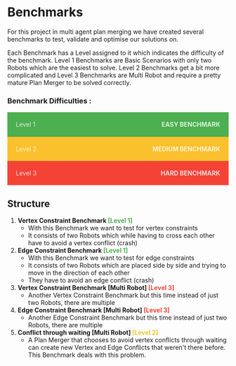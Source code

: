 # Benchmarks

For this project in multi agent plan merging we have created several benchmarks to test, validate and optimise our solutions on.

Each Benchmark has a Level assigned to it which indicates the difficulty of the benchmark. Level 1 Benchmarks are Basic Scenarios with only two Robots which are the easiest to solve. Level 2 Benchmarks get a bit more complicated and Level 3 Benchmarks are Multi Robot and require a pretty mature Plan Merger to be solved correctly.

### Benchmark Difficulties :

<div class="difficulty_bar" style="padding:2vw; color:rgba(255,255,255,0.8); background-color:#4CAF50;">Level 1<span style="float:right;"><b>EASY BENCHMARK</b></span></div>

<div class="difficulty_bar" style="padding:2vw; color:rgba(255,255,255,0.8); background-color:#FBC02D";>Level 2<span style="float:right;"><b>MEDIUM BENCHMARK</b></span></div>

<div class="difficulty_bar" style="padding:2vw; color:rgba(255,255,255,0.8); background-color:#F44336";>Level 3<span style="float:right;"><b>HARD BENCHMARK</b></span></div>



## Structure

1. **Vertex Constraint Benchmark <span style="color:#4CAF50">[Level 1]</span>**
   + With this Benchmark we want to test for vertex constraints
   + It consists of two Robots which while having to cross each other have to avoid a vertex conflict (crash)
2. **Edge Constraint Benchmark <span style="color:#4CAF50">[Level 1]</span>**
   + With this Benchmark we want to test for edge constraints
   + It consists of two Robots which are placed side by side and trying to move in the direction of each other
   + They have to avoid an edge conflict (crash)
3. **Vertex Constraint Benchmark [Multi Robot] <span style="color:#F44336">[Level 3]</span>**
   + Another Vertex Constraint Benchmark but this time instead of just two Robots, there are multiple
4. **Edge Constraint Benchmark [Multi Robot] <span style="color:#F44336">[Level 3]</span>**
   + Another Edge Constraint Benchmark but this time instead of just two Robots, there are multiple
5. **Conflict through waiting [Multi Robot] <span style="color:#FBC02D">[Level 2]</span>**
   + A Plan Merger that chooses to avoid vertex conflicts through waiting can create new Vertex and Edge Conflicts that weren't there before. This Benchmark deals with this problem.


